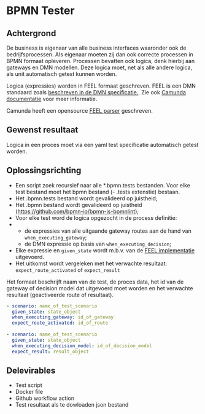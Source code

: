# BPMN Tester

## Achtergrond

De business is eigenaar van alle business interfaces waaronder ook de bedrijfsprocessen. Als eigenaar moeten zij dan ook correcte processen in BPMN formaat opleveren. Processen bevatten ook logica, denk hierbij aan gateways en DMN modellen. Deze logica moet, net als alle andere logica, als unit automatisch getest kunnen worden.

Logica (expressies) worden in FEEL formaat geschreven. FEEL is een DMN standaard zoals [beschreven in de DMN specificatie.](https://www.omg.org/spec/DMN/). Zie ook [Camunda documentatie](https://docs.camunda.io/docs/reference/feel/what-is-feel/) voor meer informatie.

Camunda heeft een opensource [FEEL parser](https://camunda.github.io/feel-scala/) geschreven.

## Gewenst resultaat

Logica in een proces moet via een yaml test specificatie automatisch getest worden.

## Oplossingsrichting

* Een script zoek recursief naar alle *.bpmn.tests bestanden. Voor elke test bestand moet het bpmn bestand (- .tests extenstie) bestaan.
* Het .bpmn.tests bestand wordt gevalideerd op juistheid;
* Het .bpmn bestand wordt gevalideerd op juistheid (https://github.com/bpmn-io/bpmn-js-bpmnlint);
* Voor elke test word de logica opgezocht in de process definitie:
*   * de expressies van alle uitgaande gateway routes aan de hand van `when_executing_gateway`;
    * de DMN expressie op basis van `when_executing_decision`;
* Elke expressie en `given_state` wordt m.b.v. van de [FEEL implementatie](https://camunda.github.io/feel-scala/) uitgevoerd.
* Het uitkomst wordt vergeleken met het verwachte resultaat: `expect_route_activated` of `expect_result`

Het formaat beschrijft naam van de test, de proces data, het id van de gateway of decision model dat uitgevoerd moet worden en het verwachte resultaat (geactiveerde route of resultaat).

```yaml
- scenario: name_of_test_scenario 
  given_state: state_object    
  when_executing_gateway: id_of_gateway
  expect_route_activated: id_of_route
  
- scenario: name_of_test_scenario 
  given_state: state_object    
  when_executing_decision_model: id_of_decision_model
  expect_result: result_object

```

## Delevirables

* Test script
* Docker file
* Github workflow action
* Test resultaat als te dowloaden json bestand


